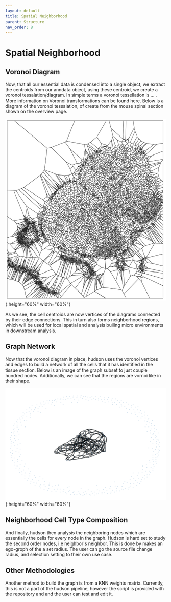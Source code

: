 ```yaml
---
layout: default
title: Spatial Neighborhood
parent: Structure
nav_order: 8
---
```


# Spatial Neighborhood

## Voronoi Diagram

<p align="justify ">

Now, that all our essential data is condensed into a single object, we extract the centroids from our anndata object, using these centroid, we create a voronoi tessalation/diagram. In simple terms a voronoi tessellation is ... . More information on Voronoi transformations can be found here. Below is a diagram of the voronoi tessalation, of create from the mouse spinal section shown on the overview page.
</p>

![voronoi](voronoi.png){:height="60%" width="60%"}

<p align="justify ">

As we see, the cell centroids are now vertices of the diagrams connected by their edge connections. This in turn also forms neighborhood regions, which will be used for local spatial and analysis builing micro environments in downstream analysis.
</p>

## Graph Network

<p align="justify ">

Now that the voronoi diagram in place, hudson uses the voronoi vertices and edges to build a network of all the cells that it has identified in the tissue section. Below is an image of the graph subset to just couple hundred nodes. Additionally, we can see that the regions are vornoi like in their shape.
</p>

![voronoi](voronoi_graph.png){:height="60%" width="60%"}


## Neighborhood Cell Type Composition

<p align="justify ">

And finally, hudson then analysis the neighboring nodes which are essentially the cells for every node in the graph. Hudson is hard set to study the second order nodes, i.e neighbor's neighbor. This is done by makes an ego-groph of the a set radius. The user can go the source file change radius, and selection setting to their own use case.
</p>


## Other Methodologies

<p align="justify ">

Another method to build the graph is from a KNN weights matrix. Currently, this is not a part of the hudson pipeline, however the script is provided with the repository and and the user can test and edit it.

</p>
